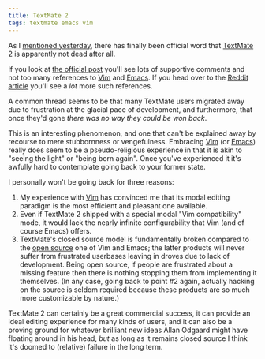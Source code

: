 ```yaml
---
title: TextMate 2
tags: textmate emacs vim
---
```


As I [mentioned yesterday](/twitter/92), there has finally been official word that [TextMate](/wiki/TextMate) 2 is apparently not dead after all.

If you look at [the official post](http://blog.macromates.com/2009/working-on-it/) you'll see lots of supportive comments and not too many references to [Vim](/wiki/Vim) and [Emacs](/wiki/Emacs). If you head over to the [Reddit article](http://blog.macromates.com/2009/working-on-it/) you'll see a *lot* more such references.

A common thread seems to be that many TextMate users migrated away due to frustration at the glacial pace of development, and furthermore, that once they'd gone *there was no way they could be won back*.

This is an interesting phenomenon, and one that can't be explained away by recourse to mere stubbornness or vengefulness. Embracing [Vim](/wiki/Vim) (or [Emacs](/wiki/Emacs)) really does seem to be a pseudo-religious experience in that it is akin to "seeing the light" or "being born again". Once you've experienced it it's awfully hard to contemplate going back to your former state.

I personally won't be going back for three reasons:

1.  My experience with [Vim](/wiki/Vim) has convinced me that its modal editing paradigm is the most efficient and pleasant one available.
2.  Even if TextMate 2 shipped with a special modal "Vim compatibility" mode, it would lack the nearly infinite configurability that Vim (and of course Emacs) offers.
3.  TextMate's closed source model is fundamentally broken compared to the [open source](/wiki/open_source) one of Vim and Emacs; the latter products will never suffer from frustrated userbases leaving in droves due to lack of development. Being open source, if people are frustrated about a missing feature then there is nothing stopping them from implementing it themselves. (In any case, going back to point \#2 again, actually hacking on the source is seldom required because these products are so much more customizable by nature.)

TextMate 2 can certainly be a great commercial success, it can provide an ideal editing experience for many kinds of users, and it can also be a proving ground for whatever brilliant new ideas Allan Odgaard might have floating around in his head, *but* as long as it remains closed source I think it's doomed to (relative) failure in the long term.
